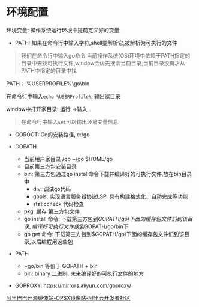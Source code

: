 # 环境配置

环境变量: 操作系统运行环境中提前定义好的变量

- PATH: 如果在命令行中输入字符,shell要解析它,被解析为可执行的文件

> 我们在命令行中输入go命令,当前操作系统(OS)环境中依赖于PATH指定的目录中去找可执行文件,window会优先搜索当前目录,当前目录没有才从PATH中指定的目录中找

PATH： %USERPROFILE%\go\bin

在命令行中输入`echo %USERProfile%`, 输出家目录

window中打开家目录: 运行 ->输入 `.`

> 在命令行中输入`set`可以输出环境变量信息

- GOROOT: Go的安装路径, c:/go
- GOPATH

  - 当前用户家目录 /go ~/go $HOME/go 
  - 目前第三方包安装目录
  - bin: 第三方包通过go install命令下载并编译好的可执行文件,放在bin目录中
    - dlv: 调试go代码
    - gopls: 实现语言服务器协议LSP, 具有构建格式化、自动完成等功能
    - staticcheck 代码检查
  - pkg: 缓存 第三方包文件
  - go install 命令: 下载第三方包到$GOPATH/go/下面的缓存包文件们到该目录,编译好可执行文件放到$GOPATH/go/bin下
  - go get 命令: 下载第三方包到$GOPATH/go/下面的缓存包文件们到该目录,以后编程用这些包
- PATH

  -  ~go/bin 等价于 GOPATH + bin
  - bin: binary 二进制, 未来编译好的可执行文件的地方

- GOPROXY: https://mirrors.aliyun.com/goproxy/

 [阿里巴巴开源镜像站-OPSX镜像站-阿里云开发者社区](https://developer.aliyun.com/mirror/)